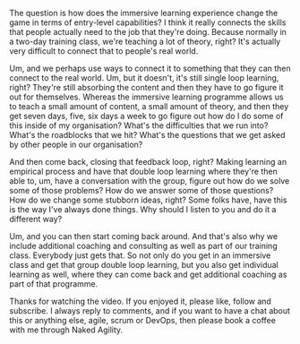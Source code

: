 The question is how does the immersive learning experience change the game in terms of entry-level capabilities? I think it really connects the skills that people actually need to the job that they're doing. Because normally in a two-day training class, we're teaching a lot of theory, right? It's actually very difficult to connect that to people's real world. 

Um, and we perhaps use ways to connect it to something that they can then connect to the real world. Um, but it doesn't, it's still single loop learning, right? They're still absorbing the content and then they have to go figure it out for themselves. Whereas the immersive learning programme allows us to teach a small amount of content, a small amount of theory, and then they get seven days, five, six days a week to go figure out how do I do some of this inside of my organisation? What's the difficulties that we run into? What's the roadblocks that we hit? What's the questions that we get asked by other people in our organisation?

And then come back, closing that feedback loop, right? Making learning an empirical process and have that double loop learning where they're then able to, um, have a conversation with the group, figure out how do we solve some of those problems? How do we answer some of those questions? How do we change some stubborn ideas, right? Some folks have, have this is the way I've always done things. Why should I listen to you and do it a different way?

Um, and you can then start coming back around. And that's also why we include additional coaching and consulting as well as part of our training class. Everybody just gets that. So not only do you get in an immersive class and get that group double loop learning, but you also get individual learning as well, where they can come back and get additional coaching as part of that programme.

Thanks for watching the video. If you enjoyed it, please like, follow and subscribe. I always reply to comments, and if you want to have a chat about this or anything else, agile, scrum or DevOps, then please book a coffee with me through Naked Agility.